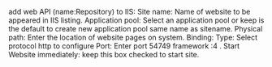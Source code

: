  add web API (name:Repository) to IIS:
 Site name: Name of website to be appeared in IIS listing.
 Application pool: Select an application pool or keep is the default to create new application pool same name as sitename.
 Physical path: Enter the location of website pages on system.
 Binding:
 Type: Select protocol http to configure
 Port: Enter port 54749  framework :4 .
 Start Website immediately: keep this box checked to start site.

